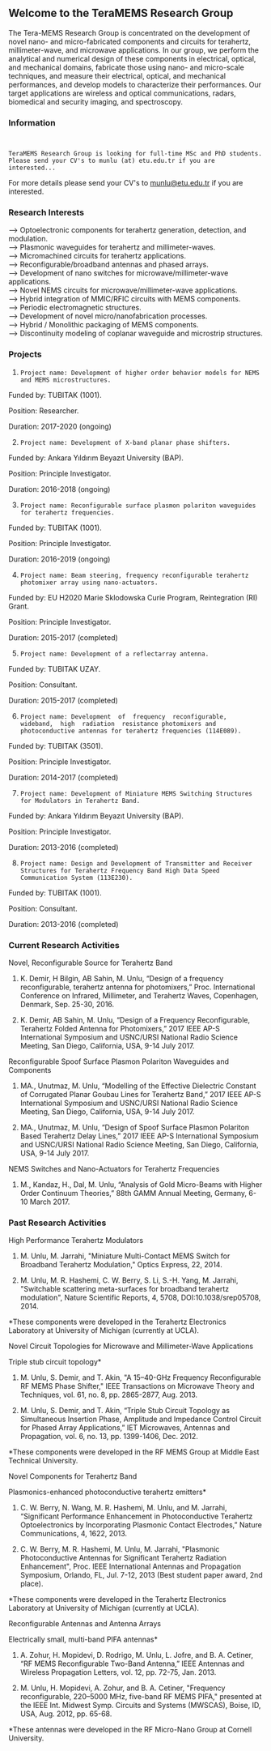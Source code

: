 ## Welcome to the TeraMEMS Research Group

The Tera-MEMS Research Group is concentrated on the development of novel nano- and micro-fabricated components and circuits for terahertz, millimeter-wave, and microwave applications.  In our group, we perform the analytical and numerical design of these components in electrical, optical, and mechanical domains, fabricate those using nano- and micro-scale techniques, and measure their electrical, optical, and mechanical performances, and develop models to characterize their performances.  Our target applications are wireless and optical communications, radars, biomedical and security imaging, and spectroscopy.

### Information


```Information


TeraMEMS Research Group is looking for full-time MSc and PhD students. Please send your CV's to munlu (at) etu.edu.tr if you are interested...
```

For more details please send your CV's to munlu@etu.edu.tr if you are interested.

### Research Interests

   --> Optoelectronic components for terahertz generation, detection, and modulation.<br>
   --> Plasmonic waveguides for terahertz and millimeter-waves.<br>
   --> Micromachined circuits for terahertz applications.<br>
   --> Reconfigurable/broadband antennas and phased arrays.<br>
   --> Development of nano switches for microwave/millimeter-wave applications.<br>
   --> Novel NEMS circuits for microwave/millimeter-wave applications.<br>
   --> Hybrid integration of MMIC/RFIC circuits with MEMS components.<br>
   --> Periodic electromagnetic structures.<br>
   --> Development of novel micro/nanofabrication processes.<br>
   --> Hybrid / Monolithic packaging of MEMS components.<br>
   --> Discontinuity modeling of coplanar waveguide and microstrip structures.<br>

### Projects

1.     Project name: Development of higher order behavior models for NEMS and MEMS microstructures.

Funded by: TUBITAK (1001).

Position: Researcher.

Duration: 2017-2020 (ongoing)

2.     Project name: Development of X-band planar phase shifters.

Funded by: Ankara Yıldırım Beyazıt University (BAP).

Position: Principle Investigator.

Duration: 2016-2018 (ongoing)

3.     Project name: Reconfigurable surface plasmon polariton waveguides for terahertz frequencies.

Funded by: TUBITAK (1001).

Position: Principle Investigator.

Duration: 2016-2019 (ongoing)

4.     Project name: Beam steering, frequency reconfigurable terahertz photomixer array using nano-actuators.

Funded by: EU H2020 Marie Sklodowska Curie Program, Reintegration (RI) Grant.

Position: Principle Investigator.

Duration: 2015-2017 (completed)

5.     Project name: Development of a reflectarray antenna.

Funded by: TUBITAK UZAY.

Position: Consultant.

Duration: 2015-2017 (completed)

6.     Project name: Development  of  frequency  reconfigurable,  wideband,  high  radiation  resistance photomixers and photoconductive antennas for terahertz frequencies (114E089).

Funded by: TUBITAK (3501).

Position: Principle Investigator.

Duration: 2014-2017 (completed)

7.     Project name: Development of Miniature MEMS Switching Structures for Modulators in Terahertz Band.

Funded by: Ankara Yıldırım Beyazıt University (BAP).

Position: Principle Investigator.

Duration: 2013-2016 (completed)

8.     Project name: Design and Development of Transmitter and Receiver Structures for Terahertz Frequency Band High Data Speed Communication System (113E230).

Funded by: TUBITAK (1001).

Position: Consultant.

Duration: 2013-2016 (completed)

### Current Research Activities

Novel, Reconfigurable Source for Terahertz Band

1. K. Demir, H Bilgin, AB Sahin, M. Unlu, “Design of a frequency reconfigurable, terahertz antenna for photomixers,” Proc. International Conference on Infrared, Millimeter, and Terahertz Waves, Copenhagen, Denmark, Sep. 25-30, 2016.

2. K. Demir, AB Sahin, M. Unlu, “Design of a Frequency Reconfigurable, Terahertz Folded Antenna for Photomixers,” 2017 IEEE AP-S International Symposium and  USNC/URSI  National  Radio  Science  Meeting,  San Diego, California, USA, 9-14 July 2017.

Reconfigurable Spoof Surface Plasmon Polariton Waveguides and Components

1. MA., Unutmaz, M. Unlu, “Modelling of the Effective Dielectric Constant of Corrugated Planar Goubau Lines for Terahertz Band,” 2017 IEEE AP-S International Symposium and  USNC/URSI  National  Radio  Science  Meeting,  San Diego, California, USA, 9-14 July 2017.

2.  MA., Unutmaz, M. Unlu, “Design of Spoof Surface Plasmon Polariton Based Terahertz Delay Lines,” 2017 IEEE AP-S International Symposium and  USNC/URSI  National  Radio  Science  Meeting,  San Diego, California, USA, 9-14 July 2017.

NEMS Switches and Nano-Actuators for Terahertz Frequencies

1. M., Kandaz, H., Dal, M. Unlu, “Analysis of Gold Micro-Beams with Higher Order Continuum Theories,” 88th GAMM Annual Meeting, Germany, 6-10 March 2017.

### Past Research Activities

High Performance Terahertz Modulators

1. M. Unlu, M. Jarrahi, "Miniature Multi-Contact MEMS Switch for Broadband Terahertz Modulation," Optics Express, 22, 2014.

2. M. Unlu, M. R. Hashemi, C. W. Berry, S. Li, S.-H. Yang, M. Jarrahi, "Switchable scattering meta-surfaces for broadband terahertz modulation", Nature Scientific Reports, 4, 5708, DOI:10.1038/srep05708, 2014.

*These components were developed in the Terahertz Electronics Laboratory at University of Michigan (currently at UCLA).

Novel Circuit Topologies for Microwave and Millimeter-Wave Applications

Triple stub circuit topology*

1. M. Unlu, S. Demir, and T. Akin, "A 15–40-GHz Frequency Reconfigurable RF MEMS Phase Shifter," IEEE Transactions on Microwave Theory and Techniques, vol. 61, no. 8, pp. 2865-2877, Aug. 2013.

2. M. Unlu, S. Demir, and T. Akin, “Triple Stub Circuit Topology as Simultaneous Insertion Phase, Amplitude and Impedance Control Circuit for Phased Array Applications,” IET Microwaves, Antennas and Propagation, vol. 6, no. 13, pp. 1399-1406, Dec. 2012.

*These components were developed in the RF MEMS Group at Middle East Technical University.

Novel Components for Terahertz Band

Plasmonics-enhanced photoconductive terahertz emitters*

1. C. W. Berry, N. Wang, M. R. Hashemi, M. Unlu, and M. Jarrahi, “Significant Performance Enhancement in Photoconductive Terahertz Optoelectronics by Incorporating Plasmonic Contact Electrodes,” Nature Communications, 4, 1622, 2013.

2. C. W. Berry, M. R. Hashemi, M. Unlu, M. Jarrahi, "Plasmonic Photoconductive Antennas for Significant Terahertz Radiation Enhancement", Proc. IEEE International Antennas and Propagation Symposium, Orlando, FL, Jul. 7-12, 2013 (Best student paper award, 2nd place).

*These components were developed in the Terahertz Electronics Laboratory at University of Michigan (currently at UCLA).

Reconfigurable Antennas and Antenna Arrays

Electrically small, multi-band PIFA antennas*

1. A. Zohur, H. Mopidevi, D. Rodrigo, M. Unlu, L. Jofre, and B. A. Cetiner,  “RF MEMS Reconfigurable Two-Band Antenna,” IEEE Antennas and Wireless Propagation Letters, vol. 12, pp. 72-75, Jan. 2013.

2. M. Unlu, H. Mopidevi, A. Zohur, and B. A. Cetiner, "Frequency reconfigurable, 220–5000 MHz, five-band RF MEMS PIFA," presented at the IEEE Int. Midwest Symp. Circuits and Systems (MWSCAS), Boise, ID, USA, Aug. 2012, pp. 65-68.

*These antennas were developed in the RF Micro-Nano Group at Cornell University.
